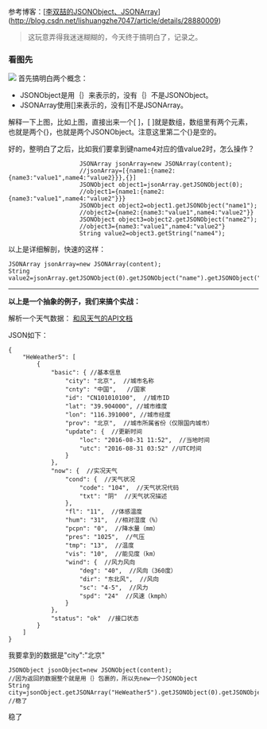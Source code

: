 参考博客：[[李双喆的JSONObject、JSONArray](http://blog.csdn.net/lishuangzhe7047/article/details/28880009)](http://blog.csdn.net/lishuangzhe7047/article/details/28880009)
>这玩意弄得我迷迷糊糊的，今天终于搞明白了，记录之。

### 看图先

![](http://upload-images.jianshu.io/upload_images/7177220-6e7ab4169b5a9b4a.png?imageMogr2/auto-orient/strip%7CimageView2/2/w/1240)
首先搞明白两个概念：
* JSONObject是用｛｝来表示的，没有｛｝不是JSONObject。
* JSONArray使用[]来表示的，没有[]不是JSONArray。

解释一下上图，比如上图，直接出来一个[ ]，[ ]就是数组，数组里有两个元素，也就是两个{}，也就是两个JSONObject。注意这里第二个{}是空的。

好的，整明白了之后，比如我们要拿到键name4对应的值value2时，怎么操作？
```
                    JSONArray jsonArray=new JSONArray(content);
                    //jsonArray=[{name1:{name2:{name3:"value1",name4:"value2}}},{}]
                    JSONObject object1=jsonArray.getJSONObject(0);
                    //object1={name1:{name2:{name3:"value1",name4:"value2"}}}
                    JSONObject object2=object1.getJSONObject("name1");
                    //object2={name2:{name3:"value1",name4:"value2"}}
                    JSONObject object3=object2.getJSONObject("name2");
                    //object3={name3:"value1",name4:"value2"}
                    String value2=object3.getString("name4");
```
以上是详细解剖，快速的这样：
```
JSONArray jsonArray=new JSONArray(content);
String value2=jsonArray.getJSONObject(0).getJSONObject("name").getJSONObject("name2").getString("name4");
```
---
**以上是一个抽象的例子，我们来搞个实战：**

解析一个天气数据：
[和风天气的API文档](https://www.heweather.com/documents/api/v5/now)

JSON如下：
```
{
    "HeWeather5": [
        {
            "basic": { //基本信息
                "city": "北京",  //城市名称
                "cnty": "中国",   //国家
                "id": "CN101010100",  //城市ID
                "lat": "39.904000", //城市维度
                "lon": "116.391000", //城市经度
                "prov": "北京",  //城市所属省份（仅限国内城市）
                "update": {  //更新时间
                    "loc": "2016-08-31 11:52",  //当地时间
                    "utc": "2016-08-31 03:52" //UTC时间
                }
            },
            "now": {  //实况天气
                "cond": {  //天气状况
                    "code": "104",  //天气状况代码
                    "txt": "阴"  //天气状况描述
                },
                "fl": "11",  //体感温度
                "hum": "31",  //相对湿度（%）
                "pcpn": "0",  //降水量（mm）
                "pres": "1025",  //气压
                "tmp": "13",  //温度
                "vis": "10",  //能见度（km）
                "wind": {  //风力风向
                    "deg": "40",  //风向（360度）
                    "dir": "东北风",  //风向
                    "sc": "4-5",  //风力
                    "spd": "24"  //风速（kmph）
                }
            },
            "status": "ok"  //接口状态
        }
    ]
}
```
我要拿到的数据是"city":"北京"
```
JSONObject jsonObject=new JSONObject(content);
//因为返回的数据整个就是用｛｝包裹的，所以先new一个JSONObject
String city=jsonObject.getJSONArray("HeWeather5").getJSONObject(0).getJSONObject("basic").getString("city");
//稳了
```
稳了

